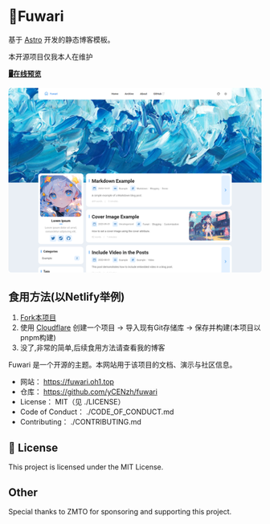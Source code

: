 # 🍥Fuwari

基于 [Astro](https://astro.build) 开发的静态博客模板。

本开源项目仅我本人在维护

[**🖥️在线预览**](https://fuwari.oh1.top)

![Preview Image](https://raw.githubusercontent.com/saicaca/resource/main/fuwari/home.png)

## 食用方法(以Netlify举例)
1.  [Fork本项目](https://github.com/yCENzh/fuwari/fork)
2.  使用 [Cloudflare](https://netlify.com/) 创建一个项目 -> 导入现有Git存储库 -> 保存并构建(本项目以pnpm构建)
3.  没了,非常的简单,后续食用方法请查看我的博客

Fuwari 是一个开源的主题。本网站用于该项目的文档、演示与社区信息。

- 网站： https://fuwari.oh1.top
- 仓库： https://github.com/yCENzh/fuwari
- License： MIT（见 ./LICENSE）
- Code of Conduct： ./CODE_OF_CONDUCT.md
- Contributing： ./CONTRIBUTING.md

## 📄 License

This project is licensed under the MIT License.

## Other

Special thanks to ZMTO for sponsoring and supporting this project.